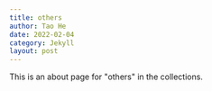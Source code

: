 ```yaml
---
title: others
author: Tao He
date: 2022-02-04
category: Jekyll
layout: post
---
```


This is an about page for "others" in the collections.
